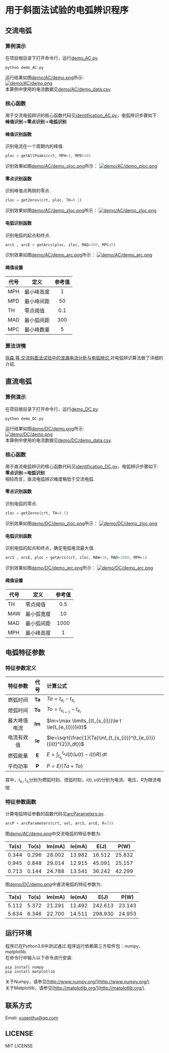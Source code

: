 # 用于斜面法试验的电弧辨识程序
## 交流电弧
### 算例演示
在项目根目录下打开命令行，运行[demo_AC.py](demo_AC.py).
```shell
python demo_AC.py
```
运行结果如图[demo/AC/demo.png](demo/AC/demo.png)所示:  
[![demo/AC/demo.png](demo/AC/demo.png)](demo/AC/demo.png)  
本算例中使用的电流数据见[demo/AC/demo_data.csv](demo/AC/demo_data.csv).  
### 核心函数
用于交流电弧辨识的核心函数代码见[identification_AC.py](identification_AC.py)，电弧辨识步骤如下:  
**峰值识别**&rarr;**零点识别**&rarr;**电弧识别**
#### 峰值识别函数
识别电流在一个周期内的峰值.
```python
ploc = getAllPeaks(crt, MPH=1, MPD=50)
```
识别效果如图[demo/AC/demo_ploc.png](demo/AC/demo_ploc.png)所示：
[![demo/AC/demo_ploc.png](demo/AC/demo_ploc.png)](demo/AC/demo_ploc.png)
#### 零点识别函数
识别峰值点两侧的零点.
```python
zloc = getZeros(crt, ploc, TH=0.1)
```
识别效果如图[demo/AC/demo_zloc.png](demo/AC/demo_zloc.png)所示：
[![demo/AC/demo_zloc.png](demo/AC/demo_zloc.png)](demo/AC/demo_zloc.png)
#### 电弧识别函数
识别电弧的起点和终点.
```python
arcS , arcE = getArcs(ploc, zloc, MAD=300, MPC=5)
```
识别效果如图[demo/AC/demo_arc.png](demo/AC/demo_arc.png)所示：
[![demo/AC/demo_arc.png](demo/AC/demo_arc.png)](demo/AC/demo_arc.png)
#### 阈值设置
| 代号 |    定义    | 参考值 |
|------|------------|:-----:|
| MPH  | 最小峰高度 |      1 |
| MPD  | 最小峰间距 |     50 |
| TH   | 零点阈值   |    0.1 |
| MAD  | 最小弧间距 |    300 |
| MPC  | 最小峰数量 |      5 |

### 算法详情
[徐森,等.交流斜面法试验中的泄漏电流分析与电弧辨识.]()对电弧辨识算法做了详细的介绍.
## 直流电弧
### 算例演示
在项目根目录下打开命令行，运行[demo_DC.py](demo_DC.py).
```shell
python demo_DC.py
```
运行结果如图[demo/DC/demo.png](demo/DC/demo.png)所示:  
[![demo/DC/demo.png](demo/DC/demo.png)](demo/DC/demo.png)  
本算例中使用的电流数据见[demo/DC/demo_data.csv](demo/DC/demo_data.csv).  
### 核心函数
用于直流电弧辨识的核心函数代码见[identification_DC.py](identification_DC.py)，电弧辨识步骤如下:  
**零点识别**&rarr;**电弧识别**  
相较而言，直流电弧辨识难度略低于交流电弧.
#### 零点识别函数
识别电弧的零点.
```python
zloc = getZeros(crt, TH=0.5)
```
识别效果如图[demo/DC/demo_zloc.png](demo/DC/demo_zloc.png)所示：
[![demo/DC/demo_zloc.png](demo/DC/demo_zloc.png)](demo/DC/demo_zloc.png)
#### 电弧识别函数
识别电弧的起点和终点，确定电弧电流最大值.
```python
arcS , arcE, ploc = getArcs(crt, zloc, MAW=10, MAD=1000, MPH=1)
```
识别效果如图[demo/DC/demo_arc.png](demo/DC/demo_arc.png)所示：
[![demo/DC/demo_arc.png](demo/DC/demo_arc.png)](demo/DC/demo_arc.png)
#### 阈值设置
| 代号   | 定义         | 参考值   |
| ------ | ------------ |:-------:|
| TH     | 零点阈值     | 0.5      |
| MAW    | 最小弧宽度   | 10       |
| MAD    | 最小弧间距   | 1000     |
| MPH    | 最小峰高度   | 1        |

## 电弧特征参数
### 特征参数定义
|特征参数|代号|计算公式|
|:-----:|:--:|:------|
|燃弧时间|**Ta**|$Ta=t_{e_{i}}-t_{s_{i}}$|
|熄弧时间|**To**|$To=t_{s_{i+1}}-t_{e_{i}}$|
|最大峰值电流|**Im**|$Im=\max \limits_{{t_{s_{i}}}\le t \le{t_{e_{i}}}}i(t)$|
|电流有效值|**Ie**|$Ie=\sqrt{\frac{1}{Ta}\int_{t_{s_{i}}}^{t_{e_{i}}}{{i(t)^{2}}\,dt}}$|
|燃弧能量|**E**|$E=\int_{t_{s_{i}}}^{t_{e_{i}}}i(t)(u(t)-i(t)R)\,dt$|
|平均功率|**P**|$P=E/(Ta+To)$|

其中，$t_{e_{i}},t_{s_{i}}$分别为燃弧时刻、熄弧时刻，$i(t),u(t)$分别为电流、电压，$R$为限流电阻
### 特征参数函数
计算电弧特征参数的函数代码见[arcParameters.py](arcParameters.py).
```python
arcP = arcParameters(crt, vol, arcS, arcE, R=33)
```
图[demo/AC/demo.png](demo/AC/demo.png)中交流电弧的特征参数为:

| Ta(s) | To(s) | Im(mA) | Ie(mA) |  E(J)  |  P(W)  |
|-------|-------|--------|--------|--------|--------|
| 0.344 | 0.296 | 28.002 | 13.982 | 16.512 | 25.832 |
| 0.945 | 0.848 | 29.014 | 12.915 | 45.091 | 25.157 |
| 0.713 | 0.144 | 24.788 | 13.541 | 36.242 | 42.299 |

图[demo/DC/demo.png](demo/DC/demo.png)中直流电弧的特征参数为:

| Ta(s) | To(s) | Im(mA) | Ie(mA) |   E(J)  |  P(W)  |
|-------|-------|--------|--------|---------|--------|
| 5.112 | 5.372 | 21.291 | 12.492 | 242.613 | 23.143 |
| 5.634 | 6.346 | 22.700 | 14.511 | 298.930 | 24.953 |

## 运行环境
程序已在Python3.6中测试通过.程序运行依赖第三方软件包：numpy、matplotlib.  
在命令行中输入以下命令进行安装:
```shell
pip install numpy
pip install matplotlib
```
关于Numpy，请参见[http://www.numpy.org/](http://www.numpy.org/).  
关于Matplotlib，请参见[http://matplotlib.org/](http://matplotlib.org/).
## 联系方式
Emali: xusenthu@qq.com
## LICENSE
MIT LICENSE
